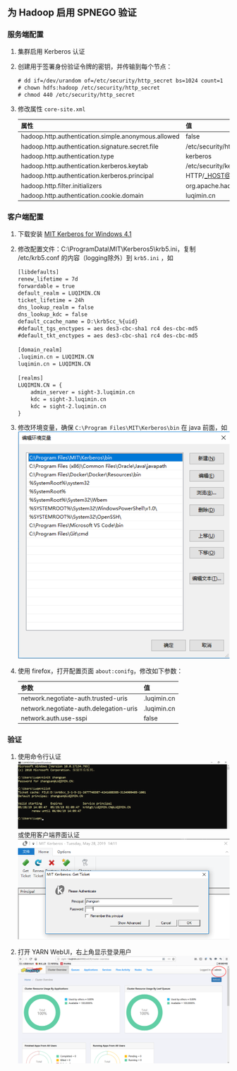 ## 为 Hadoop 启用 SPNEGO 验证

### 服务端配置
1. 集群启用 Kerberos 认证

2. 创建用于签署身份验证令牌的密钥，并传输到每个节点：

    ```
    # dd if=/dev/urandom of=/etc/security/http_secret bs=1024 count=1
    # chown hdfs:hadoop /etc/security/http_secret
    # chmod 440 /etc/security/http_secret
    ```
3. 修改属性 `core-site.xml`

    | 属性 | 值 |
    | --- | --- |
    | hadoop.http.authentication.simple.anonymous.allowed | false |
    | hadoop.http.authentication.signature.secret.file | /etc/security/http_secret |
    | hadoop.http.authentication.type | kerberos |
    | hadoop.http.authentication.kerberos.keytab | /etc/security/keytabs/spnego.service.keytab |
    | hadoop.http.authentication.kerberos.principal | HTTP/_HOST@LUQIMIN.CN |
    | hadoop.http.filter.initializers | org.apache.hadoop.security.AuthenticationFilterInitializer |
    | hadoop.http.authentication.cookie.domain | luqimin.cn |

### 客户端配置
1. 下载安装 [MIT Kerberos for Windows 4.1](http://web.mit.edu/kerberos/dist/#kfw-4.1)

2. 修改配置文件：C:\ProgramData\MIT\Kerberos5\krb5.ini，复制 /etc/krb5.conf 的内容（logging除外）到 `krb5.ini` ，如
    ```
    [libdefaults]
    renew_lifetime = 7d
    forwardable = true
    default_realm = LUQIMIN.CN
    ticket_lifetime = 24h
    dns_lookup_realm = false
    dns_lookup_kdc = false
    default_ccache_name = D:\krb5cc_%{uid}
    #default_tgs_enctypes = aes des3-cbc-sha1 rc4 des-cbc-md5
    #default_tkt_enctypes = aes des3-cbc-sha1 rc4 des-cbc-md5

    [domain_realm]
    .luqimin.cn = LUQIMIN.CN
    luqimin.cn = LUQIMIN.CN

    [realms]
    LUQIMIN.CN = {
        admin_server = sight-3.luqimin.cn
        kdc = sight-3.luqimin.cn
        kdc = sight-2.luqimin.cn
    }
    ```
3. 修改环境变量，确保 `C:\Program Files\MIT\Kerberos\bin` 在 java 前面，如
    ![avatar](images/kerberos_client_win_path.png)

4. 使用 firefox，打开配置页面 `about:conifg`，修改如下参数：

    | 参数 | 值 |
    | --- | ---|
    | network.negotiate-auth.trusted-uris | .luqimin.cn |
    | network.negotiate-auth.delegation-uris | .luqimin.cn |
    | network.auth.use-sspi | false |


### 验证
1. 使用命令行认证
    ![avatar](images/kerberos_client_win_kinit.png)
    或使用客户端界面认证
    ![avatar](images/kerberos_client_kinit.png)

2. 打开 YARN WebUI，右上角显示登录用户
    ![avatar](images/yarn_webui_with_kerberos.png)